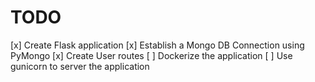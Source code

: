 # TODO

[x] Create Flask application
[x] Establish a Mongo DB Connection using PyMongo 
[x] Create User routes 
[ ] Dockerize the application 
[ ] Use gunicorn to server the application 


    